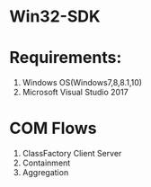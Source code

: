 # Win32-SDK
# Requirements:
  1. Windows OS(Windows7,8,8.1,10)
  2. Microsoft Visual Studio 2017

# COM Flows
  1. ClassFactory Client Server
  2. Containment
  3. Aggregation

